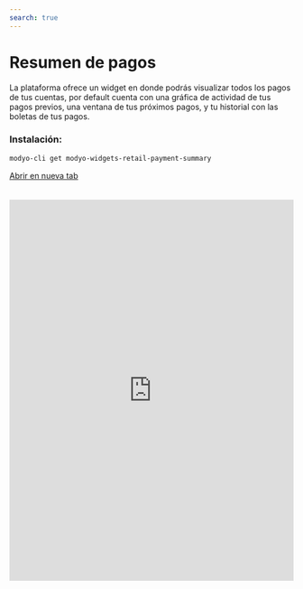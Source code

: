 ```yaml
---
search: true
---
```


# Resumen de pagos <Badge text="Beta" type="warn"/>

La plataforma ofrece un widget en donde podrás visualizar todos los pagos de tus cuentas, por default cuenta con una gráfica de actividad de tus pagos previos, una ventana de tus próximos pagos, y tu historial con las boletas de tus pagos. 

### Instalación:

```bash
modyo-cli get modyo-widgets-retail-payment-summary
```

[Abrir en nueva tab](https://widgets-es.modyo.com/personas/resumen-de-pagos)

<iframe id="widgetFrame" src="https://widgets-es.modyo.com/personas/resumen-de-pagos" width="100%" frameBorder="0" style="min-height:675px;overflow:auto;margin-top:20px;"/>

Las funcionalidades de este widget son las siguientes:

| Funcionalidad           | Descripción                                           |
|:------------------------|:------------------------------------------------------|
| Actividad            |  Visualiza la actividad de los pagos a tus cuentas usando filtros de: **6, 9, 12, o 18 meses atrás** y **siguentes 6 y 9 meses**. Por default muestra el último monto y el promedio de los pagos a la cuenta.                                                       |
| Próximos pagos       |  Muestra el nombre de la empresa, el tipo de empresa, y la fecha de pago para los pagos en el futuro cercano. |
| Pagos recientes     | Muestra el nombre de la empresa, el tipo de empresa, el monto del pago, la fecha de pago, y el comprobante de pago de la cuenta. |


<script>

  export default {
    mounted() {

      function setIframeHeightCO(id, ht) {
          var ifrm = document.getElementById(id);
          if(ifrm) {
            ifrm.style.height = ht + 4 + "px";
          }
      }
      // iframed document sends its height using postMessage
      function handleDocHeightMsg(e) {
          // check origin
          if ( e.origin === 'https://widgets.modyo.com' ) {
              // parse data
              var data = JSON.parse( e.data );

              console.log('data:', data)
              // check data object
              if ( data['docHeight'] ) {
                  setIframeHeightCO( 'widgetFrame', data['docHeight'] );
              } else {
                  setIframeHeightCO( 'widgetFrame', 700 );
              }
          }
      }

      // assign message handler
      if ( window.addEventListener ) {
          window.addEventListener('message', handleDocHeightMsg, false);
      }
    }
  }

</script>